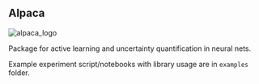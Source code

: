 ## Alpaca
![alpaca_logo](examples/alpaca.png)

Package for active learning and uncertainty quantification in neural nets.

Example experiment script/notebooks with library usage are in `examples` folder.
